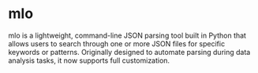 # mlo
mlo is a lightweight, command-line JSON parsing tool built in Python that allows users to search through one or more JSON files for specific keywords or patterns. Originally designed to automate parsing during data analysis tasks, it now supports full customization. 
